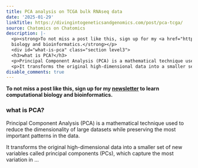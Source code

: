 ```yaml
---
title: PCA analysis on TCGA bulk RNAseq data
date: '2025-01-29'
linkTitle: https://divingintogeneticsandgenomics.com/post/pca-tcga/
source: Chatomics on Chatomics
description: |-
  <p><strong>To not miss a post like this, sign up for my <a href="https://divingintogeneticsandgenomics.ck.page/profile">newsletter</a> to learn computational
  biology and bioinformatics.</strong></p>
  <div id="what-is-pca" class="section level3">
  <h3>what is PCA?</h3>
  <p>Principal Component Analysis (PCA) is a mathematical technique used to reduce the dimensionality of large datasets while preserving the most important patterns in the data.</p>
  <p>It transforms the original high-dimensional data into a smaller set of new variables called principal components (PCs), which capture the most variation in ...
disable_comments: true
---
```

<p><strong>To not miss a post like this, sign up for my <a href="https://divingintogeneticsandgenomics.ck.page/profile">newsletter</a> to learn computational
biology and bioinformatics.</strong></p>
<div id="what-is-pca" class="section level3">
<h3>what is PCA?</h3>
<p>Principal Component Analysis (PCA) is a mathematical technique used to reduce the dimensionality of large datasets while preserving the most important patterns in the data.</p>
<p>It transforms the original high-dimensional data into a smaller set of new variables called principal components (PCs), which capture the most variation in ...